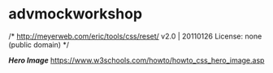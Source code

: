 # advmockworkshop

/* http://meyerweb.com/eric/tools/css/reset/ 
   v2.0 | 20110126
   License: none (public domain)
*/

***Hero Image***
https://www.w3schools.com/howto/howto_css_hero_image.asp
